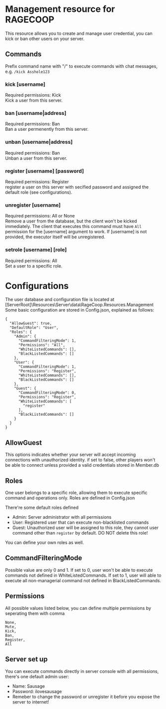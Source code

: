 # Management resource for RAGECOOP

This resource allows you to create and manage user credential, you can kick or ban other users on your server.


## Commands

Prefix command name with "/" to execute commands with chat messages, e.g. `/kick Asshole123`

### kick [username]
Required permissions: Kick <br/>
Kick a user from this server.

### ban [username|address]
Required permissions: Ban <br/>
Ban a user permenently from this server.

### unban [username|address]
Required permissions: Ban <br/>
Unban a user from this server.

### register [username] [password]
Required permissions: Register <br/>
register a user on this server with secified password and assigned the default role (see configurations).

### unregister [username]
Required permissions: All or None <br/>
Remove a user from the database, but the client won't be kicked immediately.
The client that executes this command must have `All` permission for the [username] argument to work. 
If [username] is not provided, the executor itself will be unregistered.

### setrole [username] [role]
Required permissions: All <br/>
Set a user to a specific role.

# Configurations
The user database and configuration file is located at [ServerRoot]\Resources\Server\data\RageCoop.Resources.Management
Some basic configuration are stored in Config.json, explained as follows:
```
{
  "AllowGuest": true,
  "DefaultRole": "User",
  "Roles": {
    "Admin": {
      "CommandFilteringMode": 1,
      "Permissions": "All",
      "WhiteListedCommands": [],
      "BlackListedCommands": []
    },
    "User": {
      "CommandFilteringMode": 1,
      "Permissions": "Register",
      "WhiteListedCommands": [],
      "BlackListedCommands": []
    },
    "Guest": {
      "CommandFilteringMode": 0,
      "Permissions": "Register",
      "WhiteListedCommands": [
        "register"
      ],
      "BlackListedCommands": []
    }
  }
}
```

## AllowGuest
This options indicates whether your server will accept incoming connections with unauthorized identity. if set to false, other players won't be able to connect unless provided a valid credentials stored in Member.db


## Roles
One user belongs to a specific role, allowing them to execute specific command and operations only.
Roles are defined in Config.json


There're some default roles defined
- Admin: Server administrator with all permissions
- User: Registered user that can execute non-blacklisted commands
- Guest: Unauthorized user will be assigned to this role, they cannot user command other than `register` by default. DO NOT delete this role!

You can define your own roles as well.

## CommandFilteringMode
Possible value are only 0 and 1.
If set to 0, user won't be able to execute commands not defined in WhiteListedCommands.
If set to 1, user will able to execute all non-managerial command not defined in BlackListedCommands.
## Permissions
All possible values listed below, you can define multiple permissions by seperating them with comma
```
None,
Mute,
Kick,
Ban,
Register,
All
```

## Server set up
You can execute commands directly in server console with all permissions, there's one default admin user:<br/>
- Name: Sausage
- Password: ilovesausage
- Remeber to change the password or unregister it before you expose the server to internet!

